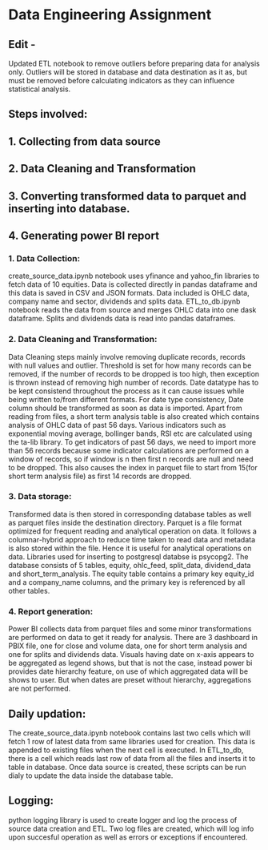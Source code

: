 # Data Engineering Assignment

## Edit - 
Updated ETL notebook to remove outliers before preparing data for analysis only. Outliers will be stored in database and data destination as it as, but must be removed before calculating indicators as they can influence statistical analysis.

## Steps involved:
## 1. Collecting from data source
## 2. Data Cleaning and Transformation
## 3. Converting transformed data to parquet and inserting into database.
## 4. Generating power BI report

### 1. Data Collection:
create_source_data.ipynb notebook uses yfinance and yahoo_fin libraries to fetch data of 10 equities. Data is collected directly in pandas dataframe and this data is saved in CSV and JSON formats. Data included is OHLC data, company name and sector, dividends and splits data. ETL_to_db.ipynb notebook reads the data from source and merges OHLC data into one dask dataframe. Splits and dividends data is read into pandas dataframes.

### 2. Data Cleaning and Transformation:
Data Cleaning steps mainly involve removing duplicate records, records with null values and outlier. Threshold is set for how many records can be removed, if the number of records to be dropped is too high, then exception is thrown instead of removing high number of records. Date datatype has to be kept consistend throughout the process as it can cause issues while being written to/from different formats. For date type consistency, Date column should be transformed as soon as data is imported.
Apart from reading from files, a short term analysis table is also created which contains analysis of OHLC data of past 56 days. Various indicators such as exponential moving average, bollinger bands, RSI etc are calculated using the ta-lib library. To get indicators of past 56 days, we need to import more than 56 records because some indicator calculations are performed on a window of records, so if window is n then first n records are null and need to be dropped. This also causes the index in parquet file to start from 15(for short term analysis file) as first 14 records are dropped.

### 3. Data storage:
Transformed data is then stored in corresponding database tables as well as parquet files inside the destination directory. Parquet is a file format optimized for frequent reading and analytical operation on data. It follows a columnar-hybrid approach to reduce time taken to read data and metadata is also stored within the file. Hence it is useful for analytical operations on data. Libraries used for inserting to postgresql databse is psycopg2. The database consists of 5 tables, equity, ohlc_feed, split_data, dividend_data and short_term_analysis. The equity table contains a primary key equity_id and a company_name columns, and the primary key is referenced by all other tables.

### 4. Report generation:
Power BI collects data from parquet files and some minor transformations are performed on data to get it ready for analysis. There are 3 dashboard in PBIX file, one for close and volume data, one for short term analysis and one for splits and dividends data. Visuals having date on x-axis appears to be aggregated as legend shows, but that is not the case, instead power bi provides date hierarchy feature, on use of which aggregated data will be shows to user. But when dates are preset without hierarchy, aggregations are not performed.

## Daily updation:
The create_source_data.ipynb notebook contains last two cells which will fetch 1 row of latest data from same libraries used for creation. This data is appended to existing files when the next cell is executed. In ETL_to_db, there is a cell which reads last row of data from all the files and inserts it to table in database. Once data source is created, these scripts can be run dialy to update the data inside the database table.

## Logging:
python logging library is used to create logger and log the process of source data creation and ETL. Two log files are created, which will log info upon succesful operation as well as errors or exceptions if encountered.
